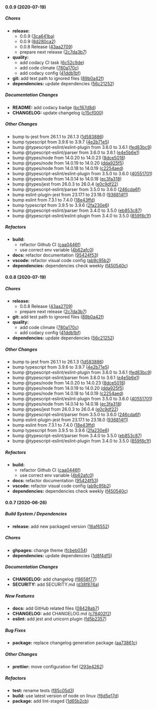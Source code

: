 #### 0.0.9 (2020-07-19)

##### Chores

- **release:**
  - 0.0.9 ([3ca641ba](https://github.com/gregoranders/nodejs-project-info/commit/3ca641ba2daea536df92d3896f34cad6fd3943dd))
  - 0.0.9 ([8d280ca2](https://github.com/gregoranders/nodejs-project-info/commit/8d280ca22455e391a2ef394d504900344ce8383e))
  - 0.0.8 Release ([43aa2709](https://github.com/gregoranders/nodejs-project-info/commit/43aa27095dc34279a46b5692ab40fc5fee4bac67))
  - prepare next release ([2c7da3b7](https://github.com/gregoranders/nodejs-project-info/commit/2c7da3b72866bd29b3d5ae6492b86e9365dc953e))
- **quality:**
  - add codacy CI task ([6c52c9de](https://github.com/gregoranders/nodejs-project-info/commit/6c52c9de11ba57757446f273922c7ff0b5121fd5))
  - add code climate ([780a170c](https://github.com/gregoranders/nodejs-project-info/commit/780a170ccd3497e5fd3c4de5e55836f4e47d7d0d))
  - add codacy config ([41ddb1bf](https://github.com/gregoranders/nodejs-project-info/commit/41ddb1bf10e169084cd54251eac351f7a1cd7fc5))
- **git:** add test path to ignored files ([89b0a42f](https://github.com/gregoranders/nodejs-project-info/commit/89b0a42f2bda1b3e2a4bf08e153d923784dfd06a))
- **dependencies:** update dependencies ([56c21252](https://github.com/gregoranders/nodejs-project-info/commit/56c212526391a6a32614f0f44f956b3d43d131e2))

##### Documentation Changes

- **README:** add codacy badge ([bc167d8d](https://github.com/gregoranders/nodejs-project-info/commit/bc167d8da072c2d5f18b4a885f61acfc35666ab4))
- **CHANGELOG:** update changelog ([c15cf000](https://github.com/gregoranders/nodejs-project-info/commit/c15cf0003a4ab2cf9243dd04a8ba637d53aaf07b))

##### Other Changes

- bump ts-jest from 26.1.1 to 26.1.3 ([1d583886](https://github.com/gregoranders/nodejs-project-info/commit/1d583886f9457abedd9e49c0836ebcfa5ae4ffde))
- bump typescript from 3.9.6 to 3.9.7 ([4e2b71e5](https://github.com/gregoranders/nodejs-project-info/commit/4e2b71e5b256b30cecfa1bdab46a35141aa42ea3))
- bump @typescript-eslint/eslint-plugin from 3.6.0 to 3.6.1 ([fed83bc9](https://github.com/gregoranders/nodejs-project-info/commit/fed83bc9a2ccc778330017422b76dac67368e9f7))
- bump @typescript-eslint/parser from 3.6.0 to 3.6.1 ([e4e5b6e1](https://github.com/gregoranders/nodejs-project-info/commit/e4e5b6e1f3b068d2158faaaff82c1e4466d13f3b))
- bump @types/node from 14.0.20 to 14.0.23 ([8dce5018](https://github.com/gregoranders/nodejs-project-info/commit/8dce5018a6763908938f0fd96c2a5a320679653c))
- bump @types/node from 14.0.19 to 14.0.20 ([dda925f5](https://github.com/gregoranders/nodejs-project-info/commit/dda925f5c26efbefbe4499431bea23e7d37df55a))
- bump @types/node from 14.0.18 to 14.0.19 ([c2254aed](https://github.com/gregoranders/nodejs-project-info/commit/c2254aedd9d2f0ee8aa9cc3f3ab89657bedbad50))
- bump @typescript-eslint/eslint-plugin from 3.5.0 to 3.6.0 ([40551701](https://github.com/gregoranders/nodejs-project-info/commit/4055170182cd810ce9a4332bd32f6ab7a7caf1b7))
- bump @types/node from 14.0.14 to 14.0.18 ([ec3fa318](https://github.com/gregoranders/nodejs-project-info/commit/ec3fa3187c2080be2656c574930590cc70dd2277))
- bump @types/jest from 26.0.3 to 26.0.4 ([e0c9df22](https://github.com/gregoranders/nodejs-project-info/commit/e0c9df227a8725cd70580f51c7b10ca2ff77e0fe))
- bump @typescript-eslint/parser from 3.5.0 to 3.6.0 ([246cda6f](https://github.com/gregoranders/nodejs-project-info/commit/246cda6f3d4f0ace419a8a12fa226ff072bcfba8))
- bump eslint-plugin-jest from 23.17.1 to 23.18.0 ([936814f1](https://github.com/gregoranders/nodejs-project-info/commit/936814f1f5156b1f1f49bee623266e7e7a15dcbe))
- bump eslint from 7.3.1 to 7.4.0 ([18e43ffd](https://github.com/gregoranders/nodejs-project-info/commit/18e43ffde32c7c7b8247160d2782842663e49534))
- bump typescript from 3.9.5 to 3.9.6 ([2fa230e6](https://github.com/gregoranders/nodejs-project-info/commit/2fa230e6fc8290e890a657676b2e94286fe6a312))
- bump @typescript-eslint/parser from 3.4.0 to 3.5.0 ([eb853c87](https://github.com/gregoranders/nodejs-project-info/commit/eb853c8720c1ed17bc174726a8de417f5786a20e))
- bump @typescript-eslint/eslint-plugin from 3.4.0 to 3.5.0 ([859f8c1f](https://github.com/gregoranders/nodejs-project-info/commit/859f8c1f6203fa7e80bdc3e237ff24e9d94f6896))

##### Refactors

- **build:**
  - refactor Github CI ([caa0446f](https://github.com/gregoranders/nodejs-project-info/commit/caa0446f8fea6fc46f8b5112b833ea122a82c3ae))
  - use correct env variable ([4b62afc0](https://github.com/gregoranders/nodejs-project-info/commit/4b62afc0f0dc623b3c15afbd7b30e6915a812a43))
- **docs:** refactor documentation ([95424f53](https://github.com/gregoranders/nodejs-project-info/commit/95424f53d935a82949b44866e8ccdbaf7fcf05d0))
- **vscode:** refactor visual code config ([ab9c95b2](https://github.com/gregoranders/nodejs-project-info/commit/ab9c95b2c5415db2db39fe55d7ee8accfc015bb0))
- **dependencies:** dependencies check weekly ([f450540c](https://github.com/gregoranders/nodejs-project-info/commit/f450540c42ac8dc8764a346976977f8ef2b48e48))

#### 0.0.8 (2020-07-19)

##### Chores

- **release:**
  - 0.0.8 Release ([43aa2709](https://github.com/gregoranders/nodejs-project-info/commit/43aa27095dc34279a46b5692ab40fc5fee4bac67))
  - prepare next release ([2c7da3b7](https://github.com/gregoranders/nodejs-project-info/commit/2c7da3b72866bd29b3d5ae6492b86e9365dc953e))
- **git:** add test path to ignored files ([89b0a42f](https://github.com/gregoranders/nodejs-project-info/commit/89b0a42f2bda1b3e2a4bf08e153d923784dfd06a))
- **quality:**
  - add code climate ([780a170c](https://github.com/gregoranders/nodejs-project-info/commit/780a170ccd3497e5fd3c4de5e55836f4e47d7d0d))
  - add codacy config ([41ddb1bf](https://github.com/gregoranders/nodejs-project-info/commit/41ddb1bf10e169084cd54251eac351f7a1cd7fc5))
- **dependencies:** update dependencies ([56c21252](https://github.com/gregoranders/nodejs-project-info/commit/56c212526391a6a32614f0f44f956b3d43d131e2))

##### Other Changes

- bump ts-jest from 26.1.1 to 26.1.3 ([1d583886](https://github.com/gregoranders/nodejs-project-info/commit/1d583886f9457abedd9e49c0836ebcfa5ae4ffde))
- bump typescript from 3.9.6 to 3.9.7 ([4e2b71e5](https://github.com/gregoranders/nodejs-project-info/commit/4e2b71e5b256b30cecfa1bdab46a35141aa42ea3))
- bump @typescript-eslint/eslint-plugin from 3.6.0 to 3.6.1 ([fed83bc9](https://github.com/gregoranders/nodejs-project-info/commit/fed83bc9a2ccc778330017422b76dac67368e9f7))
- bump @typescript-eslint/parser from 3.6.0 to 3.6.1 ([e4e5b6e1](https://github.com/gregoranders/nodejs-project-info/commit/e4e5b6e1f3b068d2158faaaff82c1e4466d13f3b))
- bump @types/node from 14.0.20 to 14.0.23 ([8dce5018](https://github.com/gregoranders/nodejs-project-info/commit/8dce5018a6763908938f0fd96c2a5a320679653c))
- bump @types/node from 14.0.19 to 14.0.20 ([dda925f5](https://github.com/gregoranders/nodejs-project-info/commit/dda925f5c26efbefbe4499431bea23e7d37df55a))
- bump @types/node from 14.0.18 to 14.0.19 ([c2254aed](https://github.com/gregoranders/nodejs-project-info/commit/c2254aedd9d2f0ee8aa9cc3f3ab89657bedbad50))
- bump @typescript-eslint/eslint-plugin from 3.5.0 to 3.6.0 ([40551701](https://github.com/gregoranders/nodejs-project-info/commit/4055170182cd810ce9a4332bd32f6ab7a7caf1b7))
- bump @types/node from 14.0.14 to 14.0.18 ([ec3fa318](https://github.com/gregoranders/nodejs-project-info/commit/ec3fa3187c2080be2656c574930590cc70dd2277))
- bump @types/jest from 26.0.3 to 26.0.4 ([e0c9df22](https://github.com/gregoranders/nodejs-project-info/commit/e0c9df227a8725cd70580f51c7b10ca2ff77e0fe))
- bump @typescript-eslint/parser from 3.5.0 to 3.6.0 ([246cda6f](https://github.com/gregoranders/nodejs-project-info/commit/246cda6f3d4f0ace419a8a12fa226ff072bcfba8))
- bump eslint-plugin-jest from 23.17.1 to 23.18.0 ([936814f1](https://github.com/gregoranders/nodejs-project-info/commit/936814f1f5156b1f1f49bee623266e7e7a15dcbe))
- bump eslint from 7.3.1 to 7.4.0 ([18e43ffd](https://github.com/gregoranders/nodejs-project-info/commit/18e43ffde32c7c7b8247160d2782842663e49534))
- bump typescript from 3.9.5 to 3.9.6 ([2fa230e6](https://github.com/gregoranders/nodejs-project-info/commit/2fa230e6fc8290e890a657676b2e94286fe6a312))
- bump @typescript-eslint/parser from 3.4.0 to 3.5.0 ([eb853c87](https://github.com/gregoranders/nodejs-project-info/commit/eb853c8720c1ed17bc174726a8de417f5786a20e))
- bump @typescript-eslint/eslint-plugin from 3.4.0 to 3.5.0 ([859f8c1f](https://github.com/gregoranders/nodejs-project-info/commit/859f8c1f6203fa7e80bdc3e237ff24e9d94f6896))

##### Refactors

- **build:**
  - refactor Github CI ([caa0446f](https://github.com/gregoranders/nodejs-project-info/commit/caa0446f8fea6fc46f8b5112b833ea122a82c3ae))
  - use correct env variable ([4b62afc0](https://github.com/gregoranders/nodejs-project-info/commit/4b62afc0f0dc623b3c15afbd7b30e6915a812a43))
- **docs:** refactor documentation ([95424f53](https://github.com/gregoranders/nodejs-project-info/commit/95424f53d935a82949b44866e8ccdbaf7fcf05d0))
- **vscode:** refactor visual code config ([ab9c95b2](https://github.com/gregoranders/nodejs-project-info/commit/ab9c95b2c5415db2db39fe55d7ee8accfc015bb0))
- **dependencies:** dependencies check weekly ([f450540c](https://github.com/gregoranders/nodejs-project-info/commit/f450540c42ac8dc8764a346976977f8ef2b48e48))

#### 0.0.7 (2020-06-26)

##### Build System / Dependencies

- **release:** add new packaged version ([16af6552](https://github.com/gregoranders/nodejs-project-info/commit/16af6552d66e71f91376a8af65cb898ae264960c))

##### Chores

- **ghpages:** change theme ([fcbeb034](https://github.com/gregoranders/nodejs-project-info/commit/fcbeb0345b3f339ec132d2acbefce80270bbfa9b))
- **dependencies:** update dependencies ([1d8f4df5](https://github.com/gregoranders/nodejs-project-info/commit/1d8f4df5b3641dd22f4a9377ff41d1e10200238a))

##### Documentation Changes

- **CHANGELOG:** add changelog ([f8658f77](https://github.com/gregoranders/nodejs-project-info/commit/f8658f7789d8e4cd083495d0b2a6753b902ce3d1))
- **SECURITY:** add SECURITY.md ([d38f874a](https://github.com/gregoranders/nodejs-project-info/commit/d38f874a1dc6f64a93a9f9cdacf4bb63cbec3827))

##### New Features

- **docs:** add GitHub related files ([08428ab7](https://github.com/gregoranders/nodejs-project-info/commit/08428ab7f8df0f345fb83d2277f0c27262a7d68a))
- **CHANGELOG:** add CHANGELOG.md ([c78402f2](https://github.com/gregoranders/nodejs-project-info/commit/c78402f2cbe1304ea3c378840e8d3858f1ef8e8f))
- **eslint:** add jest and unicorn plugin ([fd5b2357](https://github.com/gregoranders/nodejs-project-info/commit/fd5b2357258eac6dc8d23aa91f7932a308aeefb1))

##### Bug Fixes

- **package:** replace changelog generation package ([aa73861c](https://github.com/gregoranders/nodejs-project-info/commit/aa73861c69e7a0a7ae0136202cc6fd6ae53fad7c))

##### Other Changes

- **prettier:** move configuration fiel ([293e4262](https://github.com/gregoranders/nodejs-project-info/commit/293e426218d12f93e0745009f12b611a6e88debe))

##### Refactors

- **test:** rename tests ([f85c05d3](https://github.com/gregoranders/nodejs-project-info/commit/f85c05d31340b1a41489ca431ec46cfb619559a1))
- **build:** use latest version of node on linux ([f6d5e17d](https://github.com/gregoranders/nodejs-project-info/commit/f6d5e17d1bac3aa0e09d57e237465246a75b0875))
- **package:** add lint-staged ([1d65b2cb](https://github.com/gregoranders/nodejs-project-info/commit/1d65b2cb7dcabb8758eddff4f741256a4dd475f5))
